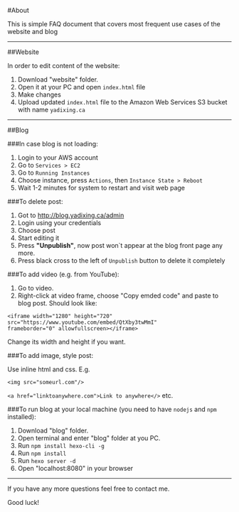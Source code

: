 #About

This is simple FAQ document that covers most frequent use cases of the website and blog

---

##Website

In order to edit content of the website:

1. Download "website" folder.
2. Open it at your PC and open `index.html` file
3. Make changes
4. Upload updated `index.html` file to the Amazon Web Services S3 bucket with name `yadixing.ca`

---

##Blog

###In case blog is not loading:

1. Login to your AWS account
2. Go to `Services > EC2`
3. Go to `Running Instances`
4. Choose instance, press `Actions`, then  `Instance State > Reboot`
5. Wait 1-2 minutes for system to restart and visit web page

###To delete post:

1. Got to http://blog.yadixing.ca/admin
2. Login using your credentials
3. Choose post
4. Start editing it
5. Press **"Unpublish"**, now post won`t appear at the blog front page any more.
6. Press black cross to the left of `Unpublish` button to delete it completely

###To add video (e.g. from YouTube):

1. Go to video.
2. Right-click at video frame, choose "Copy emded code" and paste to blog post. Should look like:
```
<iframe width="1280" height="720" src="https://www.youtube.com/embed/QtXby3twMmI" 
frameborder="0" allowfullscreen></iframe>
```

Change its width and height if you want.

###To add image, style post:

Use inline html and css. E.g.

`<img src="someurl.com"/>`

`<a href="linktoanywhere.com">Link to anywhere</>` etc.

###To run blog at your local machine (you need to have `nodejs` and `npm` installed):

1. Download "blog" folder.
2. Open terminal and enter "blog" folder at you PC.
3. Run `npm install hexo-cli -g`
4. Run `npm install`
5. Run `hexo server -d`
6. Open "localhost:8080" in your browser

---

If you have any more questions feel free to contact me.

Good luck!
